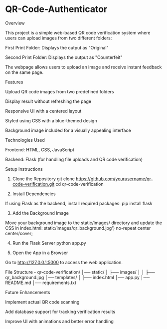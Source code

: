 # QR-Code-Authenticator
Overview

This project is a simple web-based QR code verification system where users can upload images from two different folders:

First Print Folder: Displays the output as "Original"

Second Print Folder: Displays the output as "Counterfeit"

The webpage allows users to upload an image and receive instant feedback on the same page.

Features

Upload QR code images from two predefined folders

Display result without refreshing the page

Responsive UI with a centered layout

Styled using CSS with a blue-themed design

Background image included for a visually appealing interface

Technologies Used

Frontend: HTML, CSS, JavaScript

Backend: Flask (for handling file uploads and QR code verification)

Setup Instructions

1. Clone the Repository
   git clone https://github.com/yourusername/qr-code-verification.git
   cd qr-code-verification

2.  Install Dependencies

If using Flask as the backend, install required packages:
pip install flask

3. Add the Background Image

Move your background image to the static/images/ directory and update the CSS in index.html:
static/images/qr_background.jpg') no-repeat center center/cover;

4. Run the Flask Server
   python app.py

5.  Open the App in a Browser

Go to http://127.0.0.1:5000 to access the web application.

File Structure -
qr-code-verification/
│── static/
│   ├── images/
│   │   ├── qr_background.jpg
│── templates/
│   ├── index.html
│── app.py
│── README.md
│── requirements.txt

Future Enhancements

Implement actual QR code scanning

Add database support for tracking verification results

Improve UI with animations and better error handling
